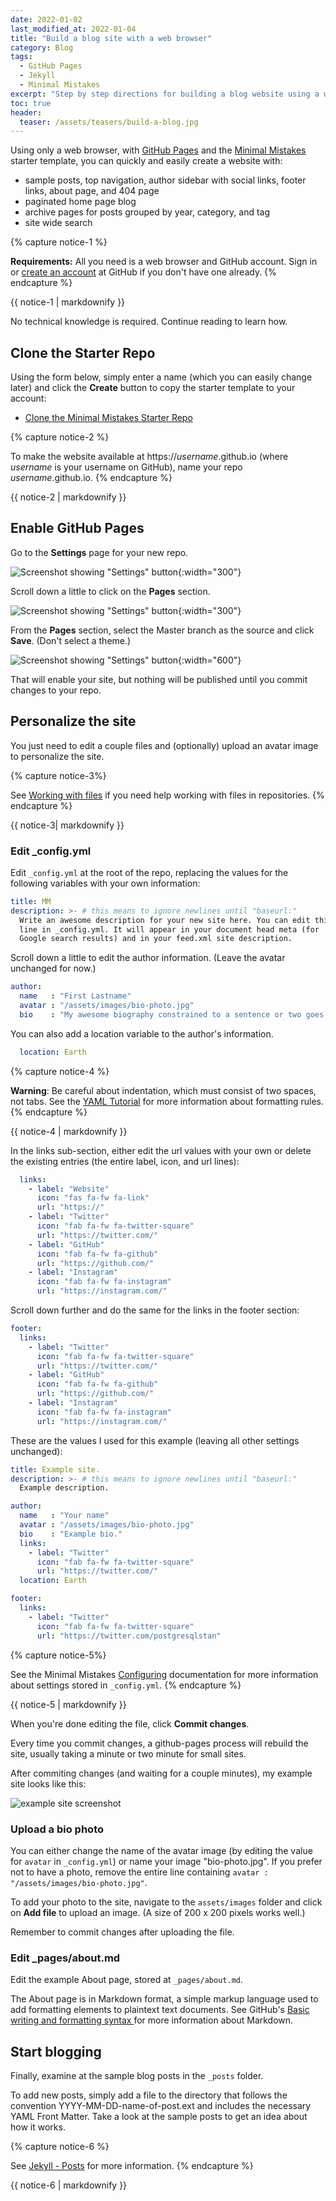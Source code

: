 ```yaml
---
date: 2022-01-02
last_modified_at: 2022-01-04
title: "Build a blog site with a web browser"
category: Blog
tags:
  - GitHub Pages
  - Jekyll
  - Minimal Mistakes
excerpt: "Step by step directions for building a blog website using a web browser and GitHub Pages"
toc: true
header:
  teaser: /assets/teasers/build-a-blog.jpg
---
```


Using only a web browser, with [GitHub Pages](https://pages.github.com) and the [Minimal Mistakes](https://mmistakes.github.io/minimal-mistakes/) starter template, you can quickly and easily create a website with:

- sample posts, top navigation, author sidebar with social links, footer links, about page, and 404 page
- paginated home page blog
- archive pages for posts grouped by year, category, and tag
- site wide search

{% capture notice-1 %} 

**Requirements:** 
All you need is a web browser and GitHub account. Sign in or [create an account](https://github.com/signup) at GitHub if you don't have one already.
{% endcapture %}<div class="notice">{{ notice-1 | markdownify }}</div>

No technical knowledge is required. Continue reading to learn how.

## Clone the Starter Repo

Using the form below, simply enter a name (which you can easily change later) and click the **Create** button to copy the starter template to your account:

* [Clone the Minimal Mistakes Starter Repo](https://github.com/mmistakes/mm-github-pages-starter/generate)

{% capture notice-2 %} 

To make the website available at https://*username*.github.io (where *username* is your username on GitHub), name your repo *username*.github.io.
{% endcapture %}<div class="notice--info">{{ notice-2 | markdownify }}</div>



## Enable GitHub Pages

Go to the **Settings** page for your new repo.

![Screenshot showing "Settings" button](/assets/ss/free-blog/0-repo-settings.jpg){:width="300"}

Scroll down a little to click on the **Pages** section.

![Screenshot showing "Settings" button](/assets/ss/free-blog/1-select-pages.jpg){:width="300"}

From the **Pages** section, select the Master branch as the source and click **Save**. (Don't select a theme.)

![Screenshot showing "Settings" button](/assets/ss/free-blog/2-github-pages-select-master.jpg){:width="600"}

That will enable your site, but nothing will be published until you commit changes to your repo.


## Personalize the site

You just need to edit a couple files and (optionally) upload an avatar image to personalize the site. 

{% capture notice-3%}

See [Working with files](https://docs.github.com/en/repositories/working-with-files) if you need help working with files in repositories.
{% endcapture %}<div class="notice">{{ notice-3| markdownify }}</div>

### Edit \_config.yml

Edit `_config.yml` at the root of the repo, replacing the values for the following variables with your own information:

```yml
title: MM
description: >- # this means to ignore newlines until "baseurl:"
  Write an awesome description for your new site here. You can edit this
  line in _config.yml. It will appear in your document head meta (for
  Google search results) and in your feed.xml site description.
```

Scroll down a little to edit the author information. (Leave the avatar unchanged for now.)

```yml
author:
  name   : "First Lastname"
  avatar : "/assets/images/bio-photo.jpg"
  bio    : "My awesome biography constrained to a sentence or two goes here."
```

You can also add a location variable to the author's information. 

```yml
  location: Earth
```

{% capture notice-4 %}

**Warning**: Be careful about indentation, which must consist of two spaces, not tabs. See the [YAML Tutorial](https://www.cloudbees.com/blog/yaml-tutorial-everything-you-need-get-started) for more information about formatting rules. 
{% endcapture %}<div class="notice--warning">{{ notice-4 | markdownify }}</div>
  
In the links sub-section, either edit the url values with your own or delete the existing entries (the entire label, icon, and url lines):
  
```yml
  links:
    - label: "Website"
      icon: "fas fa-fw fa-link"
      url: "https://"
    - label: "Twitter"
      icon: "fab fa-fw fa-twitter-square"
      url: "https://twitter.com/"
    - label: "GitHub"
      icon: "fab fa-fw fa-github"
      url: "https://github.com/"
    - label: "Instagram"
      icon: "fab fa-fw fa-instagram"
      url: "https://instagram.com/"
```

Scroll down further and do the same for the links in the footer section:

```yml
footer:
  links:
    - label: "Twitter"
      icon: "fab fa-fw fa-twitter-square"
      url: "https://twitter.com/"
    - label: "GitHub"
      icon: "fab fa-fw fa-github"
      url: "https://github.com/"
    - label: "Instagram"
      icon: "fab fa-fw fa-instagram"
      url: "https://instagram.com/"
```

These are the values I used for this example (leaving all other settings unchanged):

```yml
title: Example site.
description: >- # this means to ignore newlines until "baseurl:"
  Example description.

author:
  name   : "Your name"
  avatar : "/assets/images/bio-photo.jpg"
  bio    : "Example bio."
  links:
    - label: "Twitter"
      icon: "fab fa-fw fa-twitter-square"
      url: "https://twitter.com/"
  location: Earth

footer:
  links:
    - label: "Twitter"
      icon: "fab fa-fw fa-twitter-square"
      url: "https://twitter.com/postgresqlstan"
```

{% capture notice-5%}

See the Minimal Mistakes [Configuring](https://mmistakes.github.io/minimal-mistakes/docs/configuration/) documentation for more information about settings stored in `_config.yml`.
{% endcapture %}<div class="notice">{{ notice-5 | markdownify }}</div>

When you're done editing the file, click **Commit changes**. 


Every time you commit changes, a github-pages process will rebuild the site, usually taking a minute or two minute for small sites. 

After commiting changes (and waiting for a couple minutes), my example site looks like this:

![example site screenshot](/assets/ss/free-blog/mm-example-site.jpg)

### Upload a bio photo

You can either change the name of the avatar image (by editing the value for `avatar` in `_config.yml`) or name your image "bio-photo.jpg". If you prefer not to have a photo, remove the entire line containing `avatar : "/assets/images/bio-photo.jpg"`.

To add your photo to the site, navigate to the `assets/images` folder and click on **Add file** to upload an image. (A size of 200 x 200 pixels works well.) 

Remember to commit changes after uploading the file.

### Edit \_pages/about.md

Edit the example About page, stored at `_pages/about.md`. 

The About page is in Markdown format, a simple markup language used to add formatting elements to plaintext text documents. See GitHub's [Basic writing and formatting syntax
](https://docs.github.com/en/github/writing-on-github/getting-started-with-writing-and-formatting-on-github/basic-writing-and-formatting-syntax) for more information about Markdown.

## Start blogging

Finally, examine at the sample blog posts in the `_posts` folder.

To add new posts, simply add a file to the directory that follows the convention YYYY-MM-DD-name-of-post.ext and includes the necessary YAML Front Matter. Take a look at the sample posts to get an idea about how it works.

{% capture notice-6 %}

See [Jekyll - Posts](https://jekyllrb.com/docs/posts/) for more information.
{% endcapture %}<div class="notice">{{ notice-6 | markdownify }}</div>
